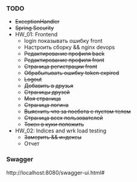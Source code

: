 
### TODO
- ~~ExceptionHandler~~ 
- ~~Spring Security~~
- HW_01: Frontend
   - login показывать ошибку front 
   - Настроить сборку && nginx devops
   - ~~Редактирование профиля back~~
   - ~~Редактирование профиля front~~
   - ~~Страница регистрации front~~
   - ~~Обрабытывать ошибку token expired~~
   - ~~Logout~~
   - ~~Добавить в друзья~~
   - ~~Страницы друзей~~
   - ~~Моя страница~~
   - ~~Страница логина~~ 
   - ~~Выяснить что за поебота с пустом телом~~
   - ~~Страница всех пользователей~~
   - ~~Токен в куки положить~~
- HW_02: Indices and wrk load testing
   - ~~Замерить && индексы~~
   - Отчет

### Swagger
http://localhost:8080/swagger-ui.html#